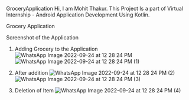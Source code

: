 GroceryApplication
Hi, I am Mohit  Thakur. This Project Is a part of Virtual Internship - Android Application Development Using Kotlin.

Grocery Application

Screenshot of the Application
1) Adding Grocery to the Application
![WhatsApp Image 2022-09-24 at 12 28 24 PM](https://user-images.githubusercontent.com/84894767/192084857-09844bfc-2a55-4fb5-a5ca-8de455f94ee1.jpeg)
![WhatsApp Image 2022-09-24 at 12 28 24 PM (1)](https://user-images.githubusercontent.com/84894767/192084899-d5a35e9d-e694-4ef7-a36e-c743eca0cfeb.jpeg)


2) After addition
![WhatsApp Image 2022-09-24 at 12 28 24 PM (2)](https://user-images.githubusercontent.com/84894767/192084942-7f329066-56c7-41e0-a2a1-26a7ffedb754.jpeg)
![WhatsApp Image 2022-09-24 at 12 28 24 PM (3)](https://user-images.githubusercontent.com/84894767/192085062-27f85bf2-acf3-4538-9f8f-1382757dc4f4.jpeg)


3) Deletion of Item
![WhatsApp Image 2022-09-24 at 12 28 24 PM (4)](https://user-images.githubusercontent.com/84894767/192085091-f832aca6-1d2c-4366-9c38-d0c7b1c21e64.jpeg)
